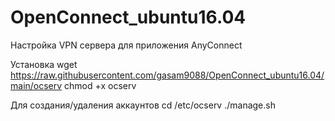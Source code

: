 # OpenConnect_ubuntu16.04
Настройка VPN сервера для приложения AnyConnect

Установка
wget https://raw.githubusercontent.com/gasam9088/OpenConnect_ubuntu16.04/main/ocserv
chmod +x ocserv

Для создания/удаления аккаунтов 
cd /etc/ocserv
./manage.sh
